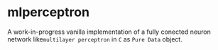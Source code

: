 # mlperceptron
A work-in-progress vanilla implementation of a fully conected neuron network like`multilayer perceptron` in `C` as ``Pure Data`` object.
